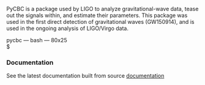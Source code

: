 PyCBC is a package used by LIGO to analyze gravitational-wave data, tease out the signals within, and estimate their parameters. This package was used in the first direct detection of gravitational waves (GW150914), and is used in the ongoing analysis of LIGO/Virgo data.

<script src="https://raw.githubusercontent.com/mattboldt/typed.js/v1.1.7/js/typed.js" charset="utf-8"></script>
<script type="text/javascript">
	document.addEventListener("DOMContentLoaded", function(){
		Typed.new(".element", {
			strings: ["docker pull pycbc/pycbc-el7", "docker run -it pycbc/pycbc-el7 /bin/bash -l"],
			typeSpeed: 0
		});
	});
</script>

<div class="text-editor-wrap">
		<div class="title-bar"><span class="title">pycbc &mdash; bash &mdash; 80x<span class="terminal-height">25</span></span></div>
		<div class="text-body">
			$ <span class="element"></span>
		</div>
</div>


### Documentation

See the latest documentation built from source
[documentation](pycbc/latest/html/)


